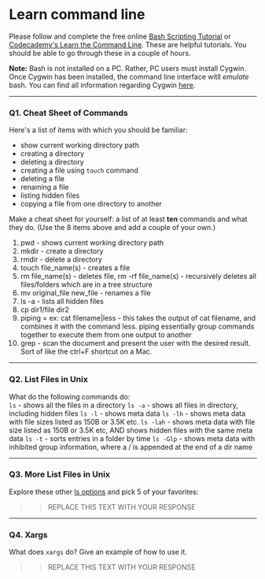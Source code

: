 # Learn command line

Please follow and complete the free online [Bash Scripting Tutorial](https://ryanstutorials.net/bash-scripting-tutorial/) or [Codecademy's Learn the Command Line](https://www.codecademy.com/learn/learn-the-command-line). These are helpful tutorials. You should be able to go through these in a couple of hours.

**Note:** Bash is not installed on a PC. Rather, PC users must install Cygwin. Once Cygwin has been installed, the command line interface witll _emulate_ bash. You can find all information regarding Cygwin [here](https://www.cygwin.com/).

---

### Q1.  Cheat Sheet of Commands  

Here's a list of items with which you should be familiar:  
* show current working directory path
* creating a directory
* deleting a directory
* creating a file using `touch` command
* deleting a file
* renaming a file
* listing hidden files
* copying a file from one directory to another

Make a cheat sheet for yourself: a list of at least **ten** commands and what they do.  (Use the 8 items above and add a couple of your own.)  

> > 
1. pwd - shows current working directory path 
2. mkdir - create a directory 
3. rmdir - delete a directory 
4. touch file_name(s) - creates a file 
5. rm file_name(s) - deletes file, rm -rf file_name(s) - recursively deletes all files/folders which are in a tree structure
6. mv original_file new_file - renames a file 
7. ls -a - lists all hidden files 
8. cp dir1/file dir2
9. piping = ex: cat filename|less - this takes the output of cat filename, and combines it with the command less. piping essentially group commands together to execute them from one output to another 
10. grep - scan the document and present the user with the desired result. Sort of like the ctrl+F shortcut on a Mac. 

---

### Q2.  List Files in Unix   

What do the following commands do:  
`ls`  - shows all the files in a directory 
`ls -a`  - shows all files in directory, including hidden files 
`ls -l`  - shows meta data 
`ls -lh`  - shows meta data with file sizes listed as 150B or 3.5K etc. 
`ls -lah`  - shows meta data with file size listed as 150B or 3.5K etc, AND shows hidden files with the same meta data
`ls -t`  - sorts entries in a folder by time 
`ls -Glp`  - shows meta data with inhibited group information, where a / is appended at the end of a dir name



---

### Q3.  More List Files in Unix  

Explore these other [ls options](http://www.techonthenet.com/unix/basic/ls.php) and pick 5 of your favorites:

> > REPLACE THIS TEXT WITH YOUR RESPONSE

---

### Q4.  Xargs   

What does `xargs` do? Give an example of how to use it.

> > REPLACE THIS TEXT WITH YOUR RESPONSE

 

